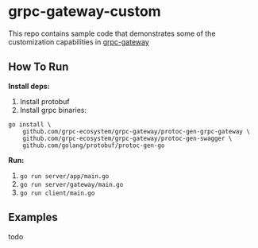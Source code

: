 # grpc-gateway-custom

This repo contains sample code that demonstrates some of the customization capabilities in [grpc-gateway](https://github.com/grpc-ecosystem/grpc-gateway)

## How To Run

**Install deps:**
1. Install protobuf
2. Install grpc binaries:
```shell script
go install \
    github.com/grpc-ecosystem/grpc-gateway/protoc-gen-grpc-gateway \
    github.com/grpc-ecosystem/grpc-gateway/protoc-gen-swagger \
    github.com/golang/protobuf/protoc-gen-go
```

**Run:**
1. `go run server/app/main.go`
2. `go run server/gateway/main.go`
3. `go run client/main.go`


## Examples

todo